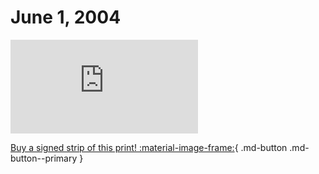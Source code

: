 # June 1, 2004

![](https://www.achewood.com/comic.php?date=06012004)

[Buy a signed strip of this print! :material-image-frame:](https://achewood-holiday-pop-up.myshopify.com/products/strip#06012004){ .md-button .md-button--primary }
